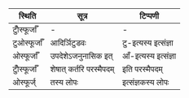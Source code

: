 | स्थिति | सूत्र | टिप्पणी |
| ----- | ------- | ------ |
| टुोँस्फूर्जाँ | - | - |
| टुओस्फूर्जाँ | आदिर्ञिटुडवः | टु-इत्यस्य इत्संज्ञा |
| ओस्फूर्जाँ | उपदेशेऽजनुनासिक इत् | आँ-इत्यस्य इत्संज्ञा |
| टुोँस्फूर्जाँ | शेषात् कर्तरि परस्मैपदम् | इति परस्मैपदम् |
| ओस्फूर्ज् | तस्य लोपः | इत्संज्ञकस्य लोपः |

